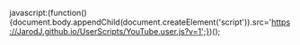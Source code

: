javascript:(function(){document.body.appendChild(document.createElement('script')).src='https://JarodJ.github.io/UserScripts/YouTube.user.js?v=1';})();
